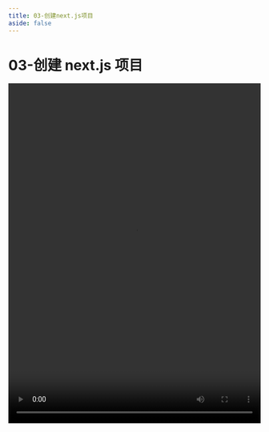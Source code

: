 ```yaml
---
title: 03-创建next.js项目
aside: false
---
```


# 03-创建 next.js 项目

<video autoplay src="http://qn.chinavanes.com/nextjs14/03-创建next.js项目.mp4" controls controlsList="nodownload" width="100%" height="680"/>
